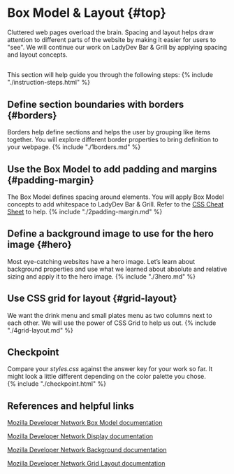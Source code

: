 # Box Model & Layout {#top}
Cluttered web pages overload the brain. Spacing and layout helps draw attention to different parts of the website by making it easier for users to "see". We will continue our work on LadyDev Bar & Grill by applying spacing and layout concepts.

<!-- trick markdown to give me a little space between these two sections of text -->
## 

This section will help guide you through the following steps:
{% include "./instruction-steps.html" %}

## Define section boundaries with borders {#borders} <span class="navigate-top"><a href="#top" title="Take me to the top of page"><i class="fa fa-chevron-circle-up" aria-hidden="true"></i></a></span>
Borders help define sections and helps the user by grouping like items together. You will explore different border properties to bring definition to your webpage.
{% include "./1borders.md" %}

## Use the Box Model to add padding and margins  {#padding-margin} <span class="navigate-top"><a href="#top" title="Take me to the top of page"><i class="fa fa-chevron-circle-up" aria-hidden="true"></i></a></span>
The Box Model defines spacing around elements. You will apply Box Model concepts to add whitespace to LadyDev Bar & Grill.
Refer to the [CSS Cheat Sheet](../references/css_cheat_sheet.md) to help.
{% include "./2padding-margin.md" %}

## Define a background image to use for the hero image {#hero} <span class="navigate-top"><a href="#top" title="Take me to the top of page"><i class="fa fa-chevron-circle-up" aria-hidden="true"></i></a></span>
Most eye-catching websites have a hero image. Let’s learn about background properties and use what we learned about absolute and relative sizing and apply it to the hero image.
{% include "./3hero.md" %}

## Use CSS grid for layout {#grid-layout} <span class="navigate-top"><a href="#top" title="Take me to the top of page"><i class="fa fa-chevron-circle-up" aria-hidden="true"></i></a></span>
We want the drink menu and small plates menu as two columns next to each other. We will use the power of CSS Grid to help us out.
{% include "./4grid-layout.md" %}

<!-- trick markdown to give me a little space between these two sections of text -->
## 

## Checkpoint <span class="navigate-top"><a href="#top" title="Take me to the top of page"><i class="fa fa-chevron-circle-up" aria-hidden="true"></i></a></span>
Compare your _styles.css_ against the answer key for your work so far. It might look a little different depending on the color palette you chose.  
{% include "./checkpoint.html" %}



<!-- trick markdown to give me a little space between these two sections of text -->
## 

## References and helpful links <span class="navigate-top"><a href="#top" title="Take me to the top of page"><i class="fa fa-chevron-circle-up" aria-hidden="true"></i></a></span>
[Mozilla Developer Network Box Model documentation](https://developer.mozilla.org/en-US/docs/Learn/CSS/Introduction_to_CSS/Box_model)

[Mozilla Developer Network Display documentation](https://developer.mozilla.org/en-US/docs/Web/CSS/display)

[Mozilla Developer Network Background documentation](https://developer.mozilla.org/en-US/docs/Web/CSS/background)

[Mozilla Developer Network Grid Layout documentation](https://developer.mozilla.org/en-US/docs/Web/CSS/CSS_Grid_Layout/Basic_Concepts_of_Grid_Layout)
